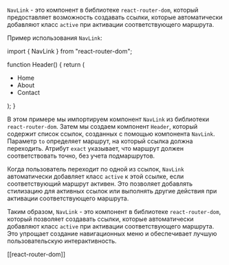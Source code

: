 `NavLink` - это компонент в библиотеке `react-router-dom`, который предоставляет возможность создавать ссылки, которые автоматически добавляют класс `active` при активации соответствующего маршрута.

Пример использования `NavLink`:

import { NavLink } from "react-router-dom";

function Header() {
  return (
    <nav>
      <ul>
        <li>
          <NavLink exact to="/">
            Home
          </NavLink>
        </li>
        <li>
          <NavLink to="/about">About</NavLink>
        </li>
        <li>
          <NavLink to="/contact">Contact</NavLink>
        </li>
      </ul>
    </nav>
  );
}

В этом примере мы импортируем компонент `NavLink` из библиотеки `react-router-dom`. Затем мы создаем компонент `Header`, который содержит список ссылок, созданных с помощью компонента `NavLink`. Параметр `to` определяет маршрут, на который ссылка должна переходить. Атрибут `exact` указывает, что маршрут должен соответствовать точно, без учета подмаршрутов.

Когда пользователь переходит по одной из ссылок, `NavLink` автоматически добавляет класс `active` к этой ссылке, если соответствующий маршрут активен. Это позволяет добавлять стилизацию для активных ссылок или выполнять другие действия при активации соответствующего маршрута.

Таким образом, `NavLink` - это компонент в библиотеке `react-router-dom`, который позволяет создавать ссылки, которые автоматически добавляют класс `active` при активации соответствующего маршрута. Это упрощает создание навигационных меню и обеспечивает лучшую пользовательскую интерактивность.

[[react-router-dom]]